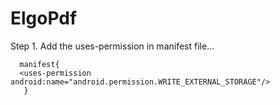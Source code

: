# ElgoPdf
Step 1. Add the uses-permission in manifest file...
      
      manifest{
      <uses-permission android:name="android.permission.WRITE_EXTERNAL_STORAGE"/>
       }
  
